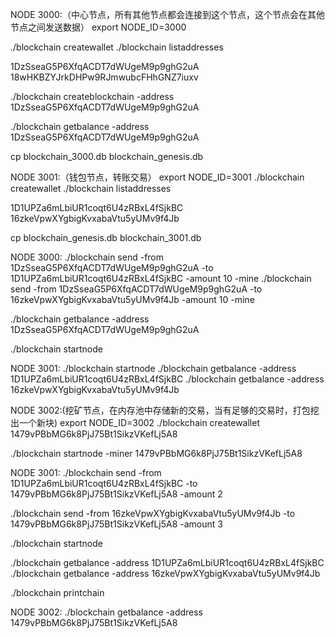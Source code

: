 
NODE 3000:（中心节点，所有其他节点都会连接到这个节点，这个节点会在其他节点之间发送数据）
export NODE_ID=3000

./blockchain createwallet
./blockchain listaddresses

1DzSseaG5P6XfqACDT7dWUgeM9p9ghG2uA
18wHKBZYJrkDHPw9RJmwubcFHhGNZ7iuxv

./blockchain createblockchain -address 1DzSseaG5P6XfqACDT7dWUgeM9p9ghG2uA

./blockchain getbalance -address 1DzSseaG5P6XfqACDT7dWUgeM9p9ghG2uA

cp blockchain_3000.db blockchain_genesis.db 


NODE 3001:（钱包节点，转账交易）
export NODE_ID=3001
./blockchain createwallet
./blockchain listaddresses

1D1UPZa6mLbiUR1coqt6U4zRBxL4fSjkBC
16zkeVpwXYgbigKvxabaVtu5yUMv9f4Jb

cp blockchain_genesis.db blockchain_3001.db


NODE 3000:
./blockchain send -from 1DzSseaG5P6XfqACDT7dWUgeM9p9ghG2uA -to 1D1UPZa6mLbiUR1coqt6U4zRBxL4fSjkBC -amount 10 -mine
./blockchain send -from 1DzSseaG5P6XfqACDT7dWUgeM9p9ghG2uA -to 16zkeVpwXYgbigKvxabaVtu5yUMv9f4Jb -amount 10 -mine

./blockchain getbalance -address 1DzSseaG5P6XfqACDT7dWUgeM9p9ghG2uA

./blockchain startnode

NODE 3001:
./blockchain startnode
./blockchain getbalance -address 1D1UPZa6mLbiUR1coqt6U4zRBxL4fSjkBC
./blockchain getbalance -address 16zkeVpwXYgbigKvxabaVtu5yUMv9f4Jb

NODE 3002:(挖矿节点，在内存池中存储新的交易，当有足够的交易时，打包挖出一个新块)
export NODE_ID=3002
./blockchain createwallet
1479vPBbMG6k8PjJ75Bt1SikzVKefLj5A8

./blockchain startnode -miner 1479vPBbMG6k8PjJ75Bt1SikzVKefLj5A8

NODE 3001:
./blockchain send -from 1D1UPZa6mLbiUR1coqt6U4zRBxL4fSjkBC -to 1479vPBbMG6k8PjJ75Bt1SikzVKefLj5A8 -amount 2

./blockchain send -from 16zkeVpwXYgbigKvxabaVtu5yUMv9f4Jb -to 1479vPBbMG6k8PjJ75Bt1SikzVKefLj5A8 -amount 3

./blockchain startnode

./blockchain getbalance -address 1D1UPZa6mLbiUR1coqt6U4zRBxL4fSjkBC
./blockchain getbalance -address 16zkeVpwXYgbigKvxabaVtu5yUMv9f4Jb

./blockchain printchain


NODE 3002:
./blockchain getbalance -address 1479vPBbMG6k8PjJ75Bt1SikzVKefLj5A8


